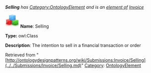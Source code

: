 ___Selling__ has [Category:OntologyElement](../../Category/OntologyElement.md "Category:OntologyElement") and is an [element of](../../Property/ElementOf.md "Property:ElementOf") [Invoice](../../Submissions/Invoice.md "Submissions:Invoice")_


  




[![Class](../../images/thumb/2/27/Class.gif/45px-Class.gif)](../../Image/Class.gif.md "Class")
__Name__: Selling 


__Type:__ owl:Class 


__Description__: The intention to sell in a financial transaction or order 





Retrieved from "[http://ontologydesignpatterns.org/wiki/Submissions:Invoice/Selling](../../Submissions/Invoice/Selling.md)"
 [Category](http://ontologydesignpatterns.org/wiki/Special:Categories "Special:Categories"): [OntologyElement](../../Category/OntologyElement.md "Category:OntologyElement")